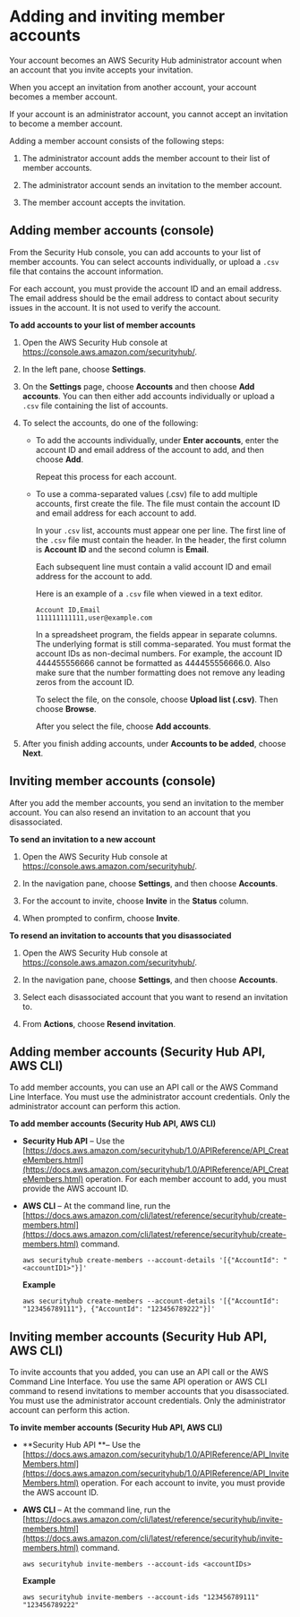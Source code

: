 # Adding and inviting member accounts<a name="securityhub-accounts-add-invite"></a>

Your account becomes an AWS Security Hub administrator account when an account that you invite accepts your invitation\.

When you accept an invitation from another account, your account becomes a member account\.

If your account is an administrator account, you cannot accept an invitation to become a member account\.

Adding a member account consists of the following steps:

1. The administrator account adds the member account to their list of member accounts\.

1. The administrator account sends an invitation to the member account\.

1. The member account accepts the invitation\. 

## Adding member accounts \(console\)<a name="securityhub-add-accounts-console"></a>

From the Security Hub console, you can add accounts to your list of member accounts\. You can select accounts individually, or upload a `.csv` file that contains the account information\.

For each account, you must provide the account ID and an email address\. The email address should be the email address to contact about security issues in the account\. It is not used to verify the account\.

**To add accounts to your list of member accounts**

1. Open the AWS Security Hub console at [https://console\.aws\.amazon\.com/securityhub/](https://console.aws.amazon.com/securityhub/)\.

1. In the left pane, choose **Settings**\.

1. On the **Settings** page, choose **Accounts** and then choose **Add accounts**\. You can then either add accounts individually or upload a `.csv` file containing the list of accounts\.

1. To select the accounts, do one of the following:
   + To add the accounts individually, under **Enter accounts**, enter the account ID and email address of the account to add, and then choose **Add**\.

     Repeat this process for each account\.
   + To use a comma\-separated values \(\.csv\) file to add multiple accounts, first create the file\. The file must contain the account ID and email address for each account to add\.

     In your `.csv` list, accounts must appear one per line\. The first line of the `.csv` file must contain the header\. In the header, the first column is **Account ID** and the second column is **Email**\.

     Each subsequent line must contain a valid account ID and email address for the account to add\.

     Here is an example of a `.csv` file when viewed in a text editor\.

     ```
     Account ID,Email
     111111111111,user@example.com
     ```

     In a spreadsheet program, the fields appear in separate columns\. The underlying format is still comma\-separated\. You must format the account IDs as non\-decimal numbers\. For example, the account ID 444455556666 cannot be formatted as 444455556666\.0\. Also make sure that the number formatting does not remove any leading zeros from the account ID\.

     To select the file, on the console, choose **Upload list \(\.csv\)**\. Then choose **Browse**\.

     After you select the file, choose **Add accounts**\.

1. After you finish adding accounts, under **Accounts to be added**, choose **Next**\.

## Inviting member accounts \(console\)<a name="securityhub-invite-accounts-console"></a>

After you add the member accounts, you send an invitation to the member account\. You can also resend an invitation to an account that you disassociated\.

**To send an invitation to a new account**

1. Open the AWS Security Hub console at [https://console\.aws\.amazon\.com/securityhub/](https://console.aws.amazon.com/securityhub/)\.

1. In the navigation pane, choose **Settings**, and then choose **Accounts**\. 

1. For the account to invite, choose **Invite** in the **Status** column\.

1. When prompted to confirm, choose **Invite**\.

**To resend an invitation to accounts that you disassociated**

1. Open the AWS Security Hub console at [https://console\.aws\.amazon\.com/securityhub/](https://console.aws.amazon.com/securityhub/)\.

1. In the navigation pane, choose **Settings**, and then choose **Accounts**\. 

1. Select each disassociated account that you want to resend an invitation to\.

1. From **Actions**, choose **Resend invitation**\.

## Adding member accounts \(Security Hub API, AWS CLI\)<a name="securityhub-add-accounts-api-cli"></a>

To add member accounts, you can use an API call or the AWS Command Line Interface\. You must use the administrator account credentials\. Only the administrator account can perform this action\.

**To add member accounts \(Security Hub API, AWS CLI\)**
+ **Security Hub API** – Use the [https://docs.aws.amazon.com/securityhub/1.0/APIReference/API_CreateMembers.html](https://docs.aws.amazon.com/securityhub/1.0/APIReference/API_CreateMembers.html) operation\. For each member account to add, you must provide the AWS account ID\.
+ **AWS CLI** – At the command line, run the [https://docs.aws.amazon.com/cli/latest/reference/securityhub/create-members.html](https://docs.aws.amazon.com/cli/latest/reference/securityhub/create-members.html) command\.

  ```
  aws securityhub create-members --account-details '[{"AccountId": "<accountID1>"}]'
  ```

  **Example**

  ```
  aws securityhub create-members --account-details '[{"AccountId": "123456789111"}, {"AccountId": "123456789222"}]'
  ```

## Inviting member accounts \(Security Hub API, AWS CLI\)<a name="securityhub-invite-accounts-api-cli"></a>

To invite accounts that you added, you can use an API call or the AWS Command Line Interface\. You use the same API operation or AWS CLI command to resend invitations to member accounts that you disassociated\. You must use the administrator account credentials\. Only the administrator account can perform this action\.

**To invite member accounts \(Security Hub API, AWS CLI\)**
+ **Security Hub API **– Use the [https://docs.aws.amazon.com/securityhub/1.0/APIReference/API_InviteMembers.html](https://docs.aws.amazon.com/securityhub/1.0/APIReference/API_InviteMembers.html) operation\. For each account to invite, you must provide the AWS account ID\.
+ **AWS CLI** – At the command line, run the [https://docs.aws.amazon.com/cli/latest/reference/securityhub/invite-members.html](https://docs.aws.amazon.com/cli/latest/reference/securityhub/invite-members.html) command\.

  ```
  aws securityhub invite-members --account-ids <accountIDs>
  ```

  **Example**

  ```
  aws securityhub invite-members --account-ids "123456789111" "123456789222"
  ```